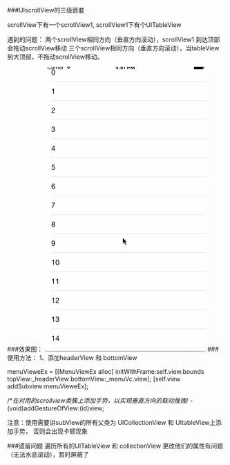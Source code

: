 ###UIscrollView的三级嵌套

scrollView下有一个scrollView1,  scrollView1下有个UITableView


遇到的问题：
两个scrollView相同方向（垂直方向滚动），scrollView1 到达顶部会拖动scrollView移动
三个scrollView相同方向（垂直方向滚动），当tableView到大顶部，不拖动scrollView移动。

###效果图：
![image](http://github.com/MrZhangy/menuEx/raw/master/Untitled.gif)
###使用方法：
1、添加headerView 和 bottomView

menuVieweEx = [[MenuViewEx alloc] initWithFrame:self.view.bounds topView:_headerView bottomView:_menuVc.view];
    [self.view addSubview:menuVieweEx];


/**在对用的scrollview类簇上添加手势，以实现垂直方向的联动推拽*/
-(void)addGestureOfView:(id)view;


注意：使用需要讲subView的所有父类为 UICollectionView 和 UItableView上添加手势， 否则会出现卡顿现象


###遗留问题
遍历所有的UITableView 和 collectionView 更改他们的属性有问题（无法水品滚动），暂时屏蔽了